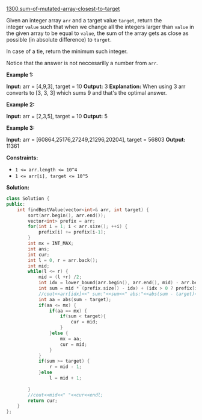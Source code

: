[1300.sum-of-mutated-array-closest-to-target](https://leetcode.com/problems/sum-of-mutated-array-closest-to-target/)  

Given an integer array `arr` and a target value `target`, return the integer `value` such that when we change all the integers larger than `value` in the given array to be equal to `value`, the sum of the array gets as close as possible (in absolute difference) to `target`.

In case of a tie, return the minimum such integer.

Notice that the answer is not neccesarilly a number from `arr`.

**Example 1:**

**Input:** arr = \[4,9,3\], target = 10
**Output:** 3
**Explanation:** When using 3 arr converts to \[3, 3, 3\] which sums 9 and that's the optimal answer.

**Example 2:**

**Input:** arr = \[2,3,5\], target = 10
**Output:** 5

**Example 3:**

**Input:** arr = \[60864,25176,27249,21296,20204\], target = 56803
**Output:** 11361

**Constraints:**

*   `1 <= arr.length <= 10^4`
*   `1 <= arr[i], target <= 10^5`  



**Solution:**  

```cpp
class Solution {
public:
    int findBestValue(vector<int>& arr, int target) {
        sort(arr.begin(), arr.end());
        vector<int> prefix = arr;
        for(int i = 1; i < arr.size(); ++i) {
            prefix[i] += prefix[i-1];
        }
        int mx = INT_MAX;
        int ans;
        int cur;
        int l = 0, r = arr.back();
        int mid;
        while(l <= r) {
            mid = (l +r) /2;
            int idx = lower_bound(arr.begin(), arr.end(), mid) - arr.begin();
            int sum = mid * (prefix.size() - idx) + (idx > 0 ? prefix[idx - 1] : 0);
            //cout<<arr[idx]<<" sum:"<<sum<<" abs:"<<abs(sum - target)<<endl;
            int aa = abs(sum - target);
            if(aa <= mx) {
                if(aa == mx) {
                    if(sum < target){
                        cur = mid;
                    }
                }else {
                    mx = aa;
                    cur = mid;
                }
            }
            if(sum >= target) {
                r = mid - 1;
            }else
                l = mid + 1;
                
        }
        //cout<<mid<<" "<<cur<<endl;
        return cur;
    }
};
```
      